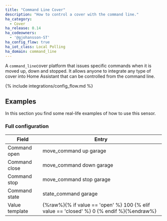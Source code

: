 ```yaml
---
title: "Command Line Cover"
description: "How to control a cover with the command line."
ha_category:
  - Cover
ha_release: 0.14
ha_codeowners:
  - '@gjohansson-ST'
ha_config_flow: true
ha_iot_class: Local Polling
ha_domain: command_line
---
```


A `command_line`cover platform that issues specific commands when it is moved up, down and stopped. It allows anyone to integrate any type of cover into Home Assistant that can be controlled from the command line.

{% include integrations/config_flow.md %}

## Examples

In this section you find some real-life examples of how to use this sensor.

### Full configuration

| Field | Entry |
| --- | --- |
| Command open | move_command up garage |
| Command close | move_command down garage |
| Command stop | move_command stop garage |
| Command state | state_command garage |
| Value template | {%raw%}{% if value == 'open' %} 100 {% elif value == 'closed' %} 0 {% endif %}{%endraw%} |

